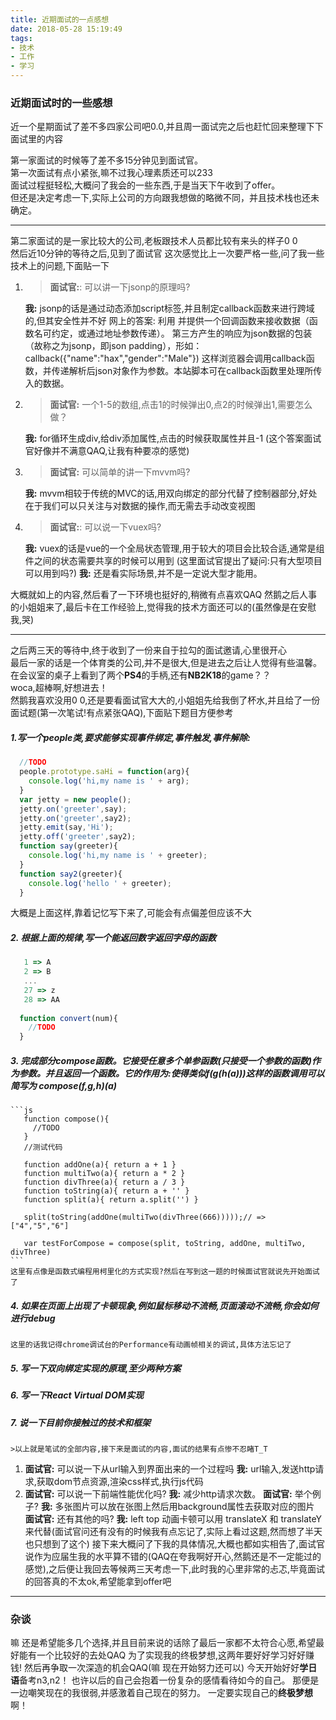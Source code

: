 ```yaml
---
title: 近期面试的一点感想
date: 2018-05-28 15:19:49
tags: 
- 技术
- 工作
- 学习
---
```

### 近期面试时的一些感想
近一个星期面试了差不多四家公司吧0.0,并且周一面试完之后也赶忙回来整理下下面试里的内容  
  
第一家面试的时候等了差不多15分钟见到面试官。  
第一次面试有点小紧张,嘛不过我心理素质还可以233  
面试过程挺轻松,大概问了我会的一些东西,于是当天下午收到了offer。  
但还是决定考虑一下,实际上公司的方向跟我想做的略微不同，并且技术栈也还未确定。  
*** 
第二家面试的是一家比较大的公司,老板跟技术人员都比较有来头的样子0 0  
然后近10分钟的等待之后,见到了面试官
这次感觉比上一次要严格一些,问了我一些技术上的问题,下面贴一下
1. >**面试官:**: 可以讲一下jsonp的原理吗?  
  
   **我:** jsonp的话是通过动态添加script标签,并且制定callback函数来进行跨域的,但其安全性并不好
   网上的答案: 利用<script>标签没有跨域限制的“漏洞”（历史遗迹啊）来达到与第三方通讯的目的。当需要通讯时，本站脚本创建一个<script>元素，地址指向第三方的API网址，形如：     <script src="http://www.example.net/api?param1=1&param2=2"></script>     并提供一个回调函数来接收数据（函数名可约定，或通过地址参数传递）。     第三方产生的响应为json数据的包装（故称之为jsonp，即json padding），形如：     callback({"name":"hax","gender":"Male"})     这样浏览器会调用callback函数，并传递解析后json对象作为参数。本站脚本可在callback函数里处理所传入的数据。
2. >**面试官:** 一个1-5的数组,点击1的时候弹出0,点2的时候弹出1,需要怎么做？  
  
   **我:** for循环生成div,给div添加属性,点击的时候获取属性并且-1
   (这个答案面试官好像并不满意QAQ,让我有种要凉的感觉)
3. >**面试官:** 可以简单的讲一下mvvm吗?  
  
   **我:** mvvm相较于传统的MVC的话,用双向绑定的部分代替了控制器部分,好处在于我们可以只关注与对数据的操作,而无需去手动改变视图
4. >**面试官:**: 可以说一下vuex吗?  
  
   **我:** vuex的话是vue的一个全局状态管理,用于较大的项目会比较合适,通常是组件之间的状态需要共享的时候可以用到
   (这里面试官提出了疑问:只有大型项目可以用到吗?)
   **我:** 还是看实际场景,并不是一定说大型才能用。  
  
大概就如上的内容,然后看了一下环境也挺好的,稍微有点喜欢QAQ
然鹅之后人事的小姐姐来了,最后卡在工作经验上,觉得我的技术方面还可以的(虽然像是在安慰我,哭)

***
   之后两三天的等待中,终于收到了一份来自于拉勾的面试邀请,心里很开心  
   最后一家的话是一个体育类的公司,并不是很大,但是进去之后让人觉得有些温馨。  
   在会议室的桌子上看到了两个**PS4**的手柄,还有**NB2K18**的game？？  
   woca,超棒啊,好想进去！  
   然鹅我喜欢没用0 0,还是要看面试官大大的,小姐姐先给我倒了杯水,并且给了一份面试题(第一次笔试!有点紧张QAQ),下面贴下题目方便参考  
   ##### 1.写一个people类,要求能够实现事件绑定,事件触发,事件解除:    
   ```js
     //TODO
     people.prototype.saHi = function(arg){
       console.log('hi,my name is ' + arg);
     }
     var jetty = new people();
     jetty.on('greeter',say);
     jetty.on('greeter',say2);
     jetty.emit(say,'Hi');
     jetty.off('greeter',say2);
     function say(greeter){
       console.log('hi,my name is ' + greeter);
     }
     function say2(greeter){
       console.log('hello ' + greeter);
     }
   ```
   大概是上面这样,靠着记忆写下来了,可能会有点偏差但应该不大
  ##### 2. 根据上面的规律,写一个能返回数字返回字母的函数  
  ```js
     1 => A
     2 => B
     ...
     27 => z
     28 => AA
     
    function convert(num){
      //TODO
    }
  ```
  ##### 3. 完成部分compose函数。它接受任意多个单参函数(只接受一个参数的函数)作为参数。并且返回一个函数。它的作用为:使得类似f(g(h(a)))这样的函数调用可以简写为 compose(f,g,h)(a)
    ```js
       function compose(){
         //TODO
       }
       //测试代码  

       function addOne(a){ return a + 1 }
       function multiTwo(a){ return a * 2 }
       function divThree(a){ return a / 3 }
       function toString(a){ return a + '' }
       function split(a){ return a.split('') }

       split(toString(addOne(multiTwo(divThree(666)))));// => ["4","5","6"]

       var testForCompose = compose(split, toString, addOne, multiTwo, divThree)
    ```
    这里有点像是函数式编程用柯里化的方式实现?然后在写到这一题的时候面试官就说先开始面试了
  ##### 4. 如果在页面上出现了卡顿现象,例如鼠标移动不流畅,页面滚动不流畅,你会如何进行debug       
    这里的话我记得chrome调试台的Performance有动画帧相关的调试,具体方法忘记了  
  ##### 5. 写一下双向绑定实现的原理,至少两种方案  
  ##### 6. 写一下React Virtual DOM实现 
  ##### 7. 说一下目前你接触过的技术和框架  
      

    >以上就是笔试的全部内容,接下来是面试的内容,面试的结果有点惨不忍睹T_T  
    
  1. **面试官:** 可以说一下从url输入到界面出来的一个过程吗
      **我:** url输入,发送http请求,获取dom节点资源,渲染css样式,执行js代码
  2. **面试官:** 可以说一下前端性能优化吗?
      **我:** 减少http请求次数。
      **面试官:** 举个例子?
      **我:** 多张图片可以放在张图上然后用background属性去获取对应的图片
      **面试官:** 还有其他的吗?
      **我:** left top 动画卡顿可以用 translateX 和 translateY来代替(面试官问还有没有的时候我有点忘记了,实际上看过这题,然而想了半天也只想到了这个)
   接下来大概问了下我的具体情况,大概也都如实相告了,面试官说作为应届生我的水平算不错的(QAQ在夸我啊好开心,然鹅还是不一定能过的感觉),之后便让我回去等候两三天考虑一下,此时我的心里非常的忐忑,毕竟面试的回答真的不太ok,希望能拿到offer吧
***

### 杂谈
   嘛 还是希望能多几个选择,并且目前来说的话除了最后一家都不太符合心愿,希望最好能有一个比较好的去处QAQ
   为了实现我的终极梦想,这两年要好好学习好好赚钱!
   然后再争取一次深造的机会QAQ(嘛 现在开始努力还可以)
   今天开始好好**学日语**备考n3,n2！
   也许以后的自己会抱着一份复杂的感情看待如今的自己。
   那便是一边嘲笑现在的我很弱,并感激着自己现在的努力。
   一定要实现自己的**终极梦想**啊！

